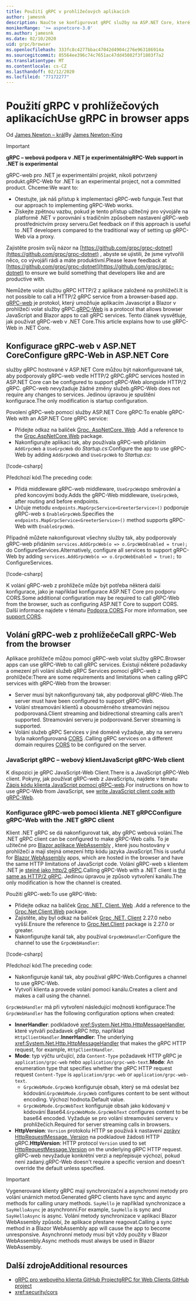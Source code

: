 ```yaml
---
title: Použití gRPC v prohlížečových aplikacích
author: jamesnk
description: Naučte se konfigurovat gRPC služby na ASP.NET Core, které se mají volat z aplikací pro prohlížeč pomocí gRPC-Web.
monikerRange: '>= aspnetcore-3.0'
ms.author: jamesnk
ms.date: 02/10/2020
uid: grpc/browser
ms.openlocfilehash: 333fc8c4277bbac47042d4904c276e963186914a
ms.sourcegitcommit: 85564ee396c74c7651ac47dd45082f3f1803f7a2
ms.translationtype: MT
ms.contentlocale: cs-CZ
ms.lasthandoff: 02/12/2020
ms.locfileid: "77172277"
---
```

# <a name="use-grpc-in-browser-apps"></a><span data-ttu-id="01185-103">Použití gRPC v prohlížečových aplikacích</span><span class="sxs-lookup"><span data-stu-id="01185-103">Use gRPC in browser apps</span></span>

<span data-ttu-id="01185-104">Od [James Newton – král](https://twitter.com/jamesnk)</span><span class="sxs-lookup"><span data-stu-id="01185-104">By [James Newton-King](https://twitter.com/jamesnk)</span></span>

> [!IMPORTANT]
> <span data-ttu-id="01185-105">**gRPC – webová podpora v .NET je experimentální**</span><span class="sxs-lookup"><span data-stu-id="01185-105">**gRPC-Web support in .NET is experimental**</span></span>
>
> <span data-ttu-id="01185-106">gRPC-web pro .NET je experimentální projekt, nikoli potvrzený produkt.</span><span class="sxs-lookup"><span data-stu-id="01185-106">gRPC-Web for .NET is an experimental project, not a committed product.</span></span> <span data-ttu-id="01185-107">Chceme:</span><span class="sxs-lookup"><span data-stu-id="01185-107">We want to:</span></span>
>
> * <span data-ttu-id="01185-108">Otestujte, jak náš přístup k implementaci gRPC-web funguje.</span><span class="sxs-lookup"><span data-stu-id="01185-108">Test that our approach to implementing gRPC-Web works.</span></span>
> * <span data-ttu-id="01185-109">Získejte zpětnou vazbu, pokud je tento přístup užitečný pro vývojáře na platformě .NET v porovnání s tradičním způsobem nastavení gRPC-web prostřednictvím proxy serveru.</span><span class="sxs-lookup"><span data-stu-id="01185-109">Get feedback on if this approach is useful to .NET developers compared to the traditional way of setting up gRPC-Web via a proxy.</span></span>
>
> <span data-ttu-id="01185-110">Zajistěte prosím svůj názor na [https://github.com/grpc/grpc-dotnet](https://github.com/grpc/grpc-dotnet) , abyste se ujistili, že jsme vytvořili něco, co vývojáři rádi a máte produktivní.</span><span class="sxs-lookup"><span data-stu-id="01185-110">Please leave feedback at [https://github.com/grpc/grpc-dotnet](https://github.com/grpc/grpc-dotnet) to ensure we build something that developers like and are productive with.</span></span>

<span data-ttu-id="01185-111">Nemůžete volat službu gRPC HTTP/2 z aplikace založené na prohlížeči.</span><span class="sxs-lookup"><span data-stu-id="01185-111">It is not possible to call a HTTP/2 gRPC service from a browser-based app.</span></span> <span data-ttu-id="01185-112">[gRPC-web](https://github.com/grpc/grpc/blob/master/doc/PROTOCOL-WEB.md) je protokol, který umožňuje aplikacím Javascript a Blazor v prohlížeči volat služby gRPC.</span><span class="sxs-lookup"><span data-stu-id="01185-112">[gRPC-Web](https://github.com/grpc/grpc/blob/master/doc/PROTOCOL-WEB.md) is a protocol that allows browser JavaScript and Blazor apps to call gRPC services.</span></span> <span data-ttu-id="01185-113">Tento článek vysvětluje, jak používat gRPC-web v .NET Core.</span><span class="sxs-lookup"><span data-stu-id="01185-113">This article explains how to use gRPC-Web in .NET Core.</span></span>

## <a name="configure-grpc-web-in-aspnet-core"></a><span data-ttu-id="01185-114">Konfigurace gRPC-web v ASP.NET Core</span><span class="sxs-lookup"><span data-stu-id="01185-114">Configure gRPC-Web in ASP.NET Core</span></span>

<span data-ttu-id="01185-115">služby gRPC hostované v ASP.NET Core můžou být nakonfigurované tak, aby podporovaly gRPC-web vedle HTTP/2 gRPC.</span><span class="sxs-lookup"><span data-stu-id="01185-115">gRPC services hosted in ASP.NET Core can be configured to support gRPC-Web alongside HTTP/2 gRPC.</span></span> <span data-ttu-id="01185-116">gRPC-web nevyžaduje žádné změny služeb.</span><span class="sxs-lookup"><span data-stu-id="01185-116">gRPC-Web does not require any changes to services.</span></span> <span data-ttu-id="01185-117">Jedinou úpravou je spuštění konfigurace.</span><span class="sxs-lookup"><span data-stu-id="01185-117">The only modification is startup configuration.</span></span>

<span data-ttu-id="01185-118">Povolení gRPC-web pomocí služby ASP.NET Core gRPC:</span><span class="sxs-lookup"><span data-stu-id="01185-118">To enable gRPC-Web with an ASP.NET Core gRPC service:</span></span>

* <span data-ttu-id="01185-119">Přidejte odkaz na balíček [Grpc. AspNetCore. Web](https://www.nuget.org/packages/Grpc.AspNetCore.Web) .</span><span class="sxs-lookup"><span data-stu-id="01185-119">Add a reference to the [Grpc.AspNetCore.Web](https://www.nuget.org/packages/Grpc.AspNetCore.Web) package.</span></span>
* <span data-ttu-id="01185-120">Nakonfigurujte aplikaci tak, aby používala gRPC-web přidáním `AddGrpcWeb` a `UseGrpcWeb` do *Startup.cs*:</span><span class="sxs-lookup"><span data-stu-id="01185-120">Configure the app to use gRPC-Web by adding `AddGrpcWeb` and `UseGrpcWeb` to *Startup.cs*:</span></span>

[!code-csharp[](~/grpc/browser/sample/Startup.cs?name=snippet_1&highlight=10,14)]

<span data-ttu-id="01185-121">Předchozí kód:</span><span class="sxs-lookup"><span data-stu-id="01185-121">The preceding code:</span></span>

* <span data-ttu-id="01185-122">Přidá middleware gRPC-web middleware, `UseGrpcWeb`po směrování a před koncovými body.</span><span class="sxs-lookup"><span data-stu-id="01185-122">Adds the gRPC-Web middleware, `UseGrpcWeb`, after routing and before endpoints.</span></span>
* <span data-ttu-id="01185-123">Určuje metodu `endpoints.MapGrpcService<GreeterService>()` podporuje gRPC-web s `EnableGrpcWeb`.</span><span class="sxs-lookup"><span data-stu-id="01185-123">Specifies the `endpoints.MapGrpcService<GreeterService>()` method supports gRPC-Web with `EnableGrpcWeb`.</span></span> 

<span data-ttu-id="01185-124">Případně můžete nakonfigurovat všechny služby tak, aby podporovaly gRPC-web přidáním `services.AddGrpcWeb(o => o.GrpcWebEnabled = true);` do ConfigureServices.</span><span class="sxs-lookup"><span data-stu-id="01185-124">Alternatively, configure all services to support gRPC-Web by adding `services.AddGrpcWeb(o => o.GrpcWebEnabled = true);` to ConfigureServices.</span></span>

[!code-csharp[](~/grpc/browser/sample/AllServicesSupportExample_Startup.cs?name=snippet_1&highlight=6,13)]

<span data-ttu-id="01185-125">K volání gRPC-web z prohlížeče může být potřeba některá další konfigurace, jako je například konfigurace ASP.NET Core pro podporu CORS.</span><span class="sxs-lookup"><span data-stu-id="01185-125">Some additional configuration may be required to call gRPC-Web from the browser, such as configuring ASP.NET Core to support CORS.</span></span> <span data-ttu-id="01185-126">Další informace najdete v tématu [Podpora CORS](xref:security/cors).</span><span class="sxs-lookup"><span data-stu-id="01185-126">For more information, see [support CORS](xref:security/cors).</span></span>

## <a name="call-grpc-web-from-the-browser"></a><span data-ttu-id="01185-127">Volání gRPC-web z prohlížeče</span><span class="sxs-lookup"><span data-stu-id="01185-127">Call gRPC-Web from the browser</span></span>

<span data-ttu-id="01185-128">Aplikace prohlížeče můžou pomocí gRPC-web volat služby gRPC.</span><span class="sxs-lookup"><span data-stu-id="01185-128">Browser apps can use gRPC-Web to call gRPC services.</span></span> <span data-ttu-id="01185-129">Existují některé požadavky a omezení při volání služeb gRPC Services pomocí gRPC-web z prohlížeče:</span><span class="sxs-lookup"><span data-stu-id="01185-129">There are some requirements and limitations when calling gRPC services with gRPC-Web from the browser:</span></span>

* <span data-ttu-id="01185-130">Server musí být nakonfigurovaný tak, aby podporoval gRPC-Web.</span><span class="sxs-lookup"><span data-stu-id="01185-130">The server must have been configured to support gRPC-Web.</span></span>
* <span data-ttu-id="01185-131">Volání streamování klientů a obousměrného streamování nejsou podporovaná.</span><span class="sxs-lookup"><span data-stu-id="01185-131">Client streaming and bidirectional streaming calls aren't supported.</span></span> <span data-ttu-id="01185-132">Streamování serveru je podporované.</span><span class="sxs-lookup"><span data-stu-id="01185-132">Server streaming is supported.</span></span>
* <span data-ttu-id="01185-133">Volání služeb gRPC Services v jiné doméně vyžaduje, aby na serveru byla nakonfigurovaná [CORS](xref:security/cors) .</span><span class="sxs-lookup"><span data-stu-id="01185-133">Calling gRPC services on a different domain requires [CORS](xref:security/cors) to be configured on the server.</span></span>

### <a name="javascript-grpc-web-client"></a><span data-ttu-id="01185-134">JavaScript gRPC – webový klient</span><span class="sxs-lookup"><span data-stu-id="01185-134">JavaScript gRPC-Web client</span></span>

<span data-ttu-id="01185-135">K dispozici je gRPC JavaScript-Web Client.</span><span class="sxs-lookup"><span data-stu-id="01185-135">There is a JavaScript gRPC-Web client.</span></span> <span data-ttu-id="01185-136">Pokyny, jak používat gRPC-web z JavaScriptu, najdete v tématu [Zápis kódu klienta JavaScript pomocí gRPC-web](https://github.com/grpc/grpc-web/tree/master/net/grpc/gateway/examples/helloworld#write-client-code).</span><span class="sxs-lookup"><span data-stu-id="01185-136">For instructions on how to use gRPC-Web from JavaScript, see [write JavaScript client code with gRPC-Web](https://github.com/grpc/grpc-web/tree/master/net/grpc/gateway/examples/helloworld#write-client-code).</span></span>

### <a name="configure-grpc-web-with-the-net-grpc-client"></a><span data-ttu-id="01185-137">Konfigurace gRPC-web pomocí klienta .NET gRPC</span><span class="sxs-lookup"><span data-stu-id="01185-137">Configure gRPC-Web with the .NET gRPC client</span></span>

<span data-ttu-id="01185-138">Klient .NET gRPC se dá nakonfigurovat tak, aby gRPC webová volání.</span><span class="sxs-lookup"><span data-stu-id="01185-138">The .NET gRPC client can be configured to make gRPC-Web calls.</span></span> <span data-ttu-id="01185-139">To je užitečné pro [Blazor aplikace WebAssembly](xref:blazor/index#blazor-webassembly) , které jsou hostovány v prohlížeči a mají stejná omezení http kódu jazyka JavaScript.</span><span class="sxs-lookup"><span data-stu-id="01185-139">This is useful for [Blazor WebAssembly](xref:blazor/index#blazor-webassembly) apps, which are hosted in the browser and have the same HTTP limitations of JavaScript code.</span></span> <span data-ttu-id="01185-140">Volání gRPC-web s klientem .NET je [stejné jako http/2 gRPC](xref:grpc/client).</span><span class="sxs-lookup"><span data-stu-id="01185-140">Calling gRPC-Web with a .NET client is [the same as HTTP/2 gRPC](xref:grpc/client).</span></span> <span data-ttu-id="01185-141">Jedinou úpravou je způsob vytvoření kanálu.</span><span class="sxs-lookup"><span data-stu-id="01185-141">The only modification is how the channel is created.</span></span>

<span data-ttu-id="01185-142">Použití gRPC-web:</span><span class="sxs-lookup"><span data-stu-id="01185-142">To use gRPC-Web:</span></span>

* <span data-ttu-id="01185-143">Přidejte odkaz na balíček [Grpc .NET. Client. Web](https://www.nuget.org/packages/Grpc.Net.Client.Web) .</span><span class="sxs-lookup"><span data-stu-id="01185-143">Add a reference to the [Grpc.Net.Client.Web](https://www.nuget.org/packages/Grpc.Net.Client.Web) package.</span></span>
* <span data-ttu-id="01185-144">Zajistěte, aby byl odkaz na balíček [Grpc .NET. Client](https://www.nuget.org/packages/Grpc.Net.Client) 2.27.0 nebo vyšší.</span><span class="sxs-lookup"><span data-stu-id="01185-144">Ensure the reference to [Grpc.Net.Client](https://www.nuget.org/packages/Grpc.Net.Client) package is 2.27.0 or greater.</span></span>
* <span data-ttu-id="01185-145">Nakonfigurujte kanál tak, aby používal `GrpcWebHandler`:</span><span class="sxs-lookup"><span data-stu-id="01185-145">Configure the channel to use the `GrpcWebHandler`:</span></span>

[!code-csharp[](~/grpc/browser/sample/Handler.cs?name=snippet_1)]

<span data-ttu-id="01185-146">Předchozí kód:</span><span class="sxs-lookup"><span data-stu-id="01185-146">The preceding code:</span></span>

* <span data-ttu-id="01185-147">Nakonfiguruje kanál tak, aby používal gRPC-Web.</span><span class="sxs-lookup"><span data-stu-id="01185-147">Configures a channel to use gRPC-Web.</span></span>
* <span data-ttu-id="01185-148">Vytvoří klienta a provede volání pomocí kanálu.</span><span class="sxs-lookup"><span data-stu-id="01185-148">Creates a client and makes a call using the channel.</span></span>

<span data-ttu-id="01185-149">`GrpcWebHandler` má při vytvoření následující možnosti konfigurace:</span><span class="sxs-lookup"><span data-stu-id="01185-149">The `GrpcWebHandler` has the following configuration options when created:</span></span>

* <span data-ttu-id="01185-150">**InnerHandler**: podkladové <xref:System.Net.Http.HttpMessageHandler>, které vytváří požadavek gRPC http, například `HttpClientHandler`.</span><span class="sxs-lookup"><span data-stu-id="01185-150">**InnerHandler**: The underlying <xref:System.Net.Http.HttpMessageHandler> that makes the gRPC HTTP request, for example, `HttpClientHandler`.</span></span>
* <span data-ttu-id="01185-151">**Mode**: typ výčtu určující, zda `Content-Type` požadavek HTTP gRPC je `application/grpc-web` nebo `application/grpc-web-text`.</span><span class="sxs-lookup"><span data-stu-id="01185-151">**Mode**: An enumeration type that specifies whether the gRPC HTTP request request `Content-Type` is `application/grpc-web` or `application/grpc-web-text`.</span></span>
    * <span data-ttu-id="01185-152">`GrpcWebMode.GrpcWeb` konfiguruje obsah, který se má odeslat bez kódování.</span><span class="sxs-lookup"><span data-stu-id="01185-152">`GrpcWebMode.GrpcWeb` configures content to be sent without encoding.</span></span> <span data-ttu-id="01185-153">Výchozí hodnota.</span><span class="sxs-lookup"><span data-stu-id="01185-153">Default value.</span></span>
    * <span data-ttu-id="01185-154">`GrpcWebMode.GrpcWebText` konfiguruje obsah jako kódovaný v kódování Base64.</span><span class="sxs-lookup"><span data-stu-id="01185-154">`GrpcWebMode.GrpcWebText` configures content to be base64 encoded.</span></span> <span data-ttu-id="01185-155">Vyžaduje se pro volání streamování serveru v prohlížečích.</span><span class="sxs-lookup"><span data-stu-id="01185-155">Required for server streaming calls in browsers.</span></span>
* <span data-ttu-id="01185-156">**HttpVersion**: `Version` protokolu HTTP se používá k nastavení [zprávy HttpRequestMessage. Version](xref:System.Net.Http.HttpRequestMessage.Version) na podkladové žádosti HTTP gRPC.</span><span class="sxs-lookup"><span data-stu-id="01185-156">**HttpVersion**: HTTP protocol `Version` used to set [HttpRequestMessage.Version](xref:System.Net.Http.HttpRequestMessage.Version) on the underlying gRPC HTTP request.</span></span> <span data-ttu-id="01185-157">gRPC-web nevyžaduje konkrétní verzi a nepřepisuje výchozí, pokud není zadaný.</span><span class="sxs-lookup"><span data-stu-id="01185-157">gRPC-Web doesn't require a specific version and doesn't override the default unless specified.</span></span>

> [!IMPORTANT]
> <span data-ttu-id="01185-158">Vygenerované klienty gRPC mají synchronizační a asynchronní metody pro volání unárních metod.</span><span class="sxs-lookup"><span data-stu-id="01185-158">Generated gRPC clients have sync and async methods for calling unary methods.</span></span> <span data-ttu-id="01185-159">`SayHello` je například synchronizace a `SayHelloAsync` je asynchronní.</span><span class="sxs-lookup"><span data-stu-id="01185-159">For example, `SayHello` is sync and `SayHelloAsync` is async.</span></span> <span data-ttu-id="01185-160">Volání metody synchronizace v aplikaci Blazor WebAssembly způsobí, že aplikace přestane reagovat.</span><span class="sxs-lookup"><span data-stu-id="01185-160">Calling a sync method in a Blazor WebAssembly app will cause the app to become unresponsive.</span></span> <span data-ttu-id="01185-161">Asynchronní metody musí být vždy použity v Blazor WebAssembly.</span><span class="sxs-lookup"><span data-stu-id="01185-161">Async methods must always be used in Blazor WebAssembly.</span></span>

## <a name="additional-resources"></a><span data-ttu-id="01185-162">Další zdroje</span><span class="sxs-lookup"><span data-stu-id="01185-162">Additional resources</span></span>

* [<span data-ttu-id="01185-163">gRPC pro webového klienta GitHub Project</span><span class="sxs-lookup"><span data-stu-id="01185-163">gRPC for Web Clients GitHub project</span></span>](https://github.com/grpc/grpc-web)
* <xref:security/cors>
